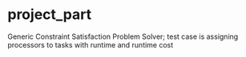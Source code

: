 # project_part
Generic Constraint Satisfaction Problem Solver; test case is assigning processors to tasks with runtime and runtime cost
